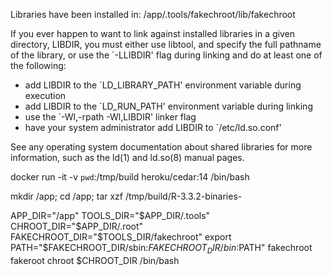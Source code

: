 
Libraries have been installed in:
   /app/.tools/fakechroot/lib/fakechroot

If you ever happen to want to link against installed libraries
in a given directory, LIBDIR, you must either use libtool, and
specify the full pathname of the library, or use the `-LLIBDIR'
flag during linking and do at least one of the following:
   - add LIBDIR to the `LD_LIBRARY_PATH' environment variable
     during execution
   - add LIBDIR to the `LD_RUN_PATH' environment variable
     during linking
   - use the `-Wl,-rpath -Wl,LIBDIR' linker flag
   - have your system administrator add LIBDIR to `/etc/ld.so.conf'

See any operating system documentation about shared libraries for
more information, such as the ld(1) and ld.so(8) manual pages.


docker run -it -v `pwd`:/tmp/build heroku/cedar:14 /bin/bash

mkdir /app;
cd /app;
tar xzf /tmp/build/R-3.3.2-binaries-

<!--
APP_DIR="/app"
TOOLS_DIR="$APP_DIR/.tools"
CHROOT_DIR="$APP_DIR/.root"
FAKECHROOT_DIR="$TOOLS_DIR/fakechroot"
export LD_LIBRARY_PATH="/app/.root/usr/lib:/app/.root/usr/lib/x86_64-linux-gnu:$LD_LIBRARY_PATH"
export PKG_CONFIG_PATH="/usr/lib/pkgconfig:/usr/lib/x86_64-linux-gnu/pkgconfig:/usr/share/pkgconfig:$PKG_CONFIG_PATH"
$FAKECHROOT_DIR/bin/fakechroot /usr/bin/fakeroot /usr/sbin/chroot $CHROOT_DIR /bin/bash
 -->

APP_DIR="/app"
TOOLS_DIR="$APP_DIR/.tools"
CHROOT_DIR="$APP_DIR/.root"
FAKECHROOT_DIR="$TOOLS_DIR/fakechroot"
export PATH="$FAKECHROOT_DIR/sbin:$FAKECHROOT_DIR/bin:$PATH"
fakechroot fakeroot chroot $CHROOT_DIR /bin/bash
